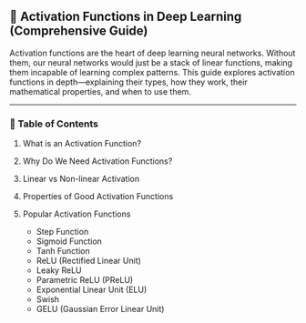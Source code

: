 
## 🌟 Activation Functions in Deep Learning (Comprehensive Guide)

Activation functions are the heart of deep learning neural networks. Without them, our neural networks would just be a stack of linear functions, making them incapable of learning complex patterns. This guide explores activation functions in depth—explaining their types, how they work, their mathematical properties, and when to use them.

---

### 📌 Table of Contents

1. What is an Activation Function?
2. Why Do We Need Activation Functions?
3. Linear vs Non-linear Activation
4. Properties of Good Activation Functions
5. Popular Activation Functions

   * Step Function
   * Sigmoid Function
   * Tanh Function
   * ReLU (Rectified Linear Unit)
   * Leaky ReLU
   * Parametric ReLU (PReLU)
   * Exponential Linear Unit (ELU)
   * Swish
   * GELU (Gaussian Error Linear Unit)
